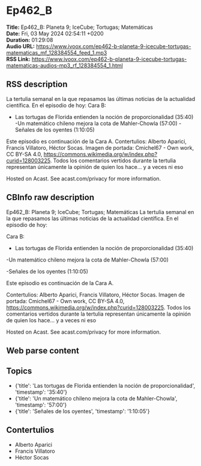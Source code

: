 # Ep462_B  
**Title:** Ep462_B: Planeta 9; IceCube; Tortugas; Matemáticas  
**Date:** Fri, 03 May 2024 02:54:11 +0200  
**Duration:** 01:29:08  
**Audio URL:** https://www.ivoox.com/ep462-b-planeta-9-icecube-tortugas-matematicas_mf_128384554_feed_1.mp3  
**RSS Link:** https://www.ivoox.com/ep462-b-planeta-9-icecube-tortugas-matematicas-audios-mp3_rf_128384554_1.html  

## RSS description
La tertulia semanal en la que repasamos las últimas noticias de la actualidad científica. En el episodio de hoy:
Cara B:
- Las tortugas de Florida entienden la noción de proporcionalidad (35:40)
-Un matemático chileno mejora la cota de Mahler-Chowla (57:00)
-Señales de los oyentes (1:10:05)

Este episodio es continuación de la Cara A.
Contertulios: Alberto Aparici, Francis Villatoro, Héctor Socas. Imagen de portada: Cmichel67 - Own work, CC BY-SA 4.0, https://commons.wikimedia.org/w/index.php?curid=128003225. Todos los comentarios vertidos durante la tertulia representan únicamente la opinión de quien los hace... y a veces ni eso


 Hosted on Acast. See acast.com/privacy for more information.

## CBInfo raw description
Ep462_B: Planeta 9; IceCube; Tortugas; Matemáticas
La tertulia semanal en la que repasamos las últimas noticias de la actualidad científica. En el episodio de hoy:

Cara B:

- Las tortugas de Florida entienden la noción de proporcionalidad (35:40)

-Un matemático chileno mejora la cota de Mahler-Chowla (57:00)

-Señales de los oyentes (1:10:05)



Este episodio es continuación de la Cara A.

Contertulios: Alberto Aparici, Francis Villatoro, Héctor Socas. Imagen de portada: Cmichel67 - Own work, CC BY-SA 4.0, https://commons.wikimedia.org/w/index.php?curid=128003225. Todos los comentarios vertidos durante la tertulia representan únicamente la opinión de quien los hace... y a veces ni eso





 Hosted on Acast. See acast.com/privacy for more information.




## Web parse content


## Topics
- {'title': 'Las tortugas de Florida entienden la noción de proporcionalidad', 'timestamp': '35:40'}
- {'title': 'Un matemático chileno mejora la cota de Mahler-Chowla', 'timestamp': '57:00'}
- {'title': 'Señales de los oyentes', 'timestamp': '1:10:05'}
## Contertulios
- Alberto Aparici
- Francis Villatoro
- Héctor Socas